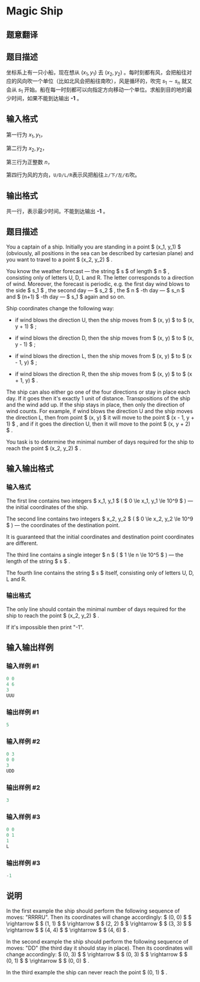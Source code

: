 # Magic Ship

## 题意翻译

## 题目描述

坐标系上有一只小船，现在想从 $(x_1,y_1)$ 去 $(x_2,y_2)$ 。每时刻都有风，会把船往对应的风向吹一个单位（比如北风会把船往南吹），风是循环的，吹完 $s_1 \sim s_n$ 就又会从 $s_1$ 开始。船在每一时刻都可以向指定方向移动一个单位。求船到目的地的最少时间，如果不能到达输出 **-1** 。

## 输入格式

第一行为 $x_1,y_1$，

第二行为 $x_2,y_2$，

第三行为正整数 $n$，

第四行为风的方向，`U/D/L/R`表示风把船往`上/下/左/右`吹。

## 输出格式

共一行，表示最少时间。不能到达输出 **-1** 。

## 题目描述

You a captain of a ship. Initially you are standing in a point $ (x_1, y_1) $ (obviously, all positions in the sea can be described by cartesian plane) and you want to travel to a point $ (x_2, y_2) $ .

You know the weather forecast — the string $ s $ of length $ n $ , consisting only of letters U, D, L and R. The letter corresponds to a direction of wind. Moreover, the forecast is periodic, e.g. the first day wind blows to the side $ s_1 $ , the second day — $ s_2 $ , the $ n $ -th day — $ s_n $ and $ (n+1) $ -th day — $ s_1 $ again and so on.

Ship coordinates change the following way:

- if wind blows the direction U, then the ship moves from $ (x, y) $ to $ (x, y + 1) $ ;

- if wind blows the direction D, then the ship moves from $ (x, y) $ to $ (x, y - 1) $ ;

- if wind blows the direction L, then the ship moves from $ (x, y) $ to $ (x - 1, y) $ ;

- if wind blows the direction R, then the ship moves from $ (x, y) $ to $ (x + 1, y) $ .

The ship can also either go one of the four directions or stay in place each day. If it goes then it's exactly 1 unit of distance. Transpositions of the ship and the wind add up. If the ship stays in place, then only the direction of wind counts. For example, if wind blows the direction U and the ship moves the direction L, then from point $ (x, y) $ it will move to the point $ (x - 1, y + 1) $ , and if it goes the direction U, then it will move to the point $ (x, y + 2) $ .

You task is to determine the minimal number of days required for the ship to reach the point $ (x_2, y_2) $ .

## 输入输出格式

### 输入格式

The first line contains two integers $ x_1, y_1 $ ( $ 0 \le x_1, y_1 \le 10^9 $ ) — the initial coordinates of the ship.

The second line contains two integers $ x_2, y_2 $ ( $ 0 \le x_2, y_2 \le 10^9 $ ) — the coordinates of the destination point.

It is guaranteed that the initial coordinates and destination point coordinates are different.

The third line contains a single integer $ n $ ( $ 1 \le n \le 10^5 $ ) — the length of the string $ s $ .

The fourth line contains the string $ s $ itself, consisting only of letters U, D, L and R.

### 输出格式

The only line should contain the minimal number of days required for the ship to reach the point $ (x_2, y_2) $ .

If it's impossible then print "-1".

## 输入输出样例

### 输入样例 #1

```cpp
0 0
4 6
3
UUU

```
### 输出样例 #1

```cpp
5

```
### 输入样例 #2

```cpp
0 3
0 0
3
UDD

```
### 输出样例 #2

```cpp
3

```
### 输入样例 #3

```cpp
0 0
0 1
1
L

```
### 输出样例 #3

```cpp
-1

```
## 说明

In the first example the ship should perform the following sequence of moves: "RRRRU". Then its coordinates will change accordingly: $ (0, 0) $ $ \rightarrow $ $ (1, 1) $ $ \rightarrow $ $ (2, 2) $ $ \rightarrow $ $ (3, 3) $ $ \rightarrow $ $ (4, 4) $ $ \rightarrow $ $ (4, 6) $ .

In the second example the ship should perform the following sequence of moves: "DD" (the third day it should stay in place). Then its coordinates will change accordingly: $ (0, 3) $ $ \rightarrow $ $ (0, 3) $ $ \rightarrow $ $ (0, 1) $ $ \rightarrow $ $ (0, 0) $ .

In the third example the ship can never reach the point $ (0, 1) $ .

